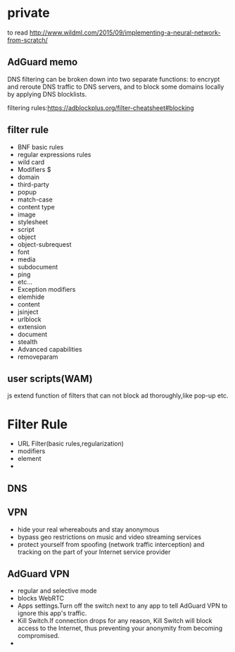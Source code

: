 # private
to read http://www.wildml.com/2015/09/implementing-a-neural-network-from-scratch/

## AdGuard memo
DNS filtering can be broken down into two separate functions: to encrypt and reroute DNS traffic to DNS servers, and to block some domains locally by applying DNS blocklists.

filtering rules:https://adblockplus.org/filter-cheatsheet#blocking

## filter rule
- BNF basic rules
- regular expressions rules
- wild card
- Modifiers $
 - domain
 - third-party
 - popup
 - match-case
 - content type
  - image
  - stylesheet
  - script
  - object
  - object-subrequest
  - font
  - media
  - subdocument
  - ping
  - etc...
- Exception modifiers
 - elemhide
 - content
 - jsinject
 - urlblock
 - extension
 - document
 - stealth
- Advanced capabilities
 - removeparam

## user scripts(WAM)
js extend function of filters that can not block ad thoroughly,like pop-up etc.

# Filter Rule
- URL Filter(basic rules,regularization)
- modifiers
 - element
 - 

## DNS

## VPN
- hide your real whereabouts and stay anonymous
- bypass geo restrictions on music and video streaming services
- protect yourself from spoofing (network traffic interception) and tracking on the part of your Internet service provider

## AdGuard VPN
- regular and selective mode
- blocks WebRTC
- Apps settings.Turn off the switch next to any app to tell AdGuard VPN to ignore this app's traffic.
- Kill Switch.If connection drops for any reason, Kill Switch will block access to the Internet, thus preventing your anonymity from becoming compromised.
- 













